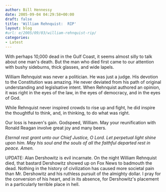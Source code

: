 ```yaml
---
author: Bill Hennessy
date: 2005-09-04 04:29:58+00:00
draft: false
title: 'William Rehnquist:  RIP'
layout: blog
#url: e/2005/09/03/william-rehnquist-rip/
categories:
- Latest
---
```


With perhaps 10,000 dead in the Gulf Coast, it seems almost silly to talk about one man's death.  But the man who died first came to our attention with bushy sideburns, thick glasses, and wide lapels.

William Rehnquist was never a politician.  He was just a judge.  His devotion to the Constitution was amazing.  He never deviated from his path of original understanding and legislsative intent.  When Rehnquist authored an opinion, it was right in the eyes of the law, in the eyes of democracy, and in the eyes of God.

While Rehnquist never inspired crowds to rise up and fight, he did inspire the thoughtful to think, and, in thinking, to do what was right.

Our loss is heaven's gain.  Godspeed, William.  May your reunification with Ronald Reagan involve great joy and many beers.

_Eternal rest grant unto our Chief Justice, O Lord.  Let perpetual light shine upon him.  May his soul and the souls of all the faithful departed rest in peace.  Amen._

UPDATE:  Alan Dershowitz is evil incarnate.  On the night William Rehnquist died, that bastard Dershowitz showed up on Fox News to badmouth the dead.  Nothing in the history of civilization has caused more societal pain than Mr. Dershowitz and his ruthless pursuit of the almighty dollar.  I pray for the conversion of his heart, and in its absence, for Dershowitz's placement in a particularly terrible place in hell.
